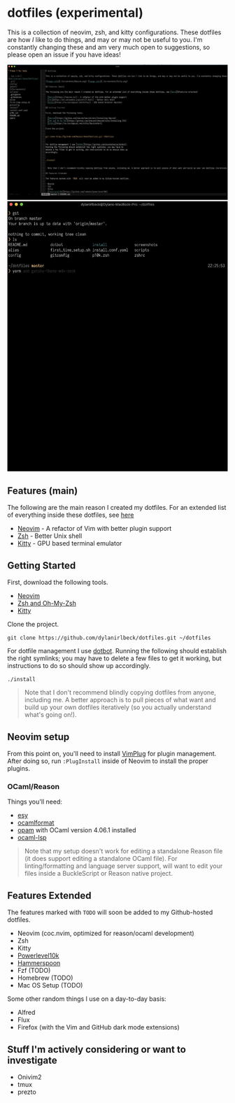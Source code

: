 # dotfiles (experimental)

This is a collection of neovim, zsh, and kitty configurations. These dotfiles are how _I_ like to do things, and may or may not be useful to you. I'm constantly changing these and am very much open to suggestions, so please open an issue if you have ideas!

![image info](./screenshots/Neovim.png) ![image info](./screenshots/Kitty.png)

## Features (main)

The following are the main reason I created my dotfiles. For an extended list of everything inside these dotfiles, see [here](#features-extended)

- [Neovim](https://neovim.io/) - A refactor of Vim with better plugin support
- [Zsh](https://en.wikipedia.org/wiki/Z_shell) - Better Unix shell
- [Kitty](https://sw.kovidgoyal.net/kitty/) - GPU based terminal emulator

## Getting Started

First, download the following tools.

- [Neovim](https://github.com/neovim/neovim/wiki/Installing-Neovim)
- [Zsh and Oh-My-Zsh](https://github.com/ohmyzsh/ohmyzsh/wiki/Installing-ZSH)
- [Kitty](https://sw.kovidgoyal.net/kitty/#quickstart)

Clone the project.

```
git clone https://github.com/dylanirlbeck/dotfiles.git ~/dotfiles
```

For dotfile management I use [dotbot](https://github.com/anishathalye/dotbot).
Running the following should establish the right symlinks; you may have to
delete a few files to get it working, but instructions to do so should show up
accordingly.

```
./install
```

> Note that I don't recommend blindly copying dotfiles from anyone, including me. A better approach is to pull pieces of what want and build up your own dotfiles iteratively (so you actually understand what's going on!).

## Neovim setup

From this point on, you'll need to install [VimPlug](https://github.com/junegunn/vim-plug) for plugin management. After doing so, run `:PlugInstall` inside of Neovim to install the proper plugins.

### OCaml/Reason

Things you'll need:

* [esy](esy.sh)
* [ocamlformat](https://github.com/ocaml-ppx/ocamlformat)
* [opam](http://opam.ocaml.org/doc/Install.html) with OCaml version 4.06.1 installed
* [ocaml-lsp](https://github.com/ocaml/ocaml-lsp)

> Note that my setup doesn't work for editing a standalone Reason file (it does support editing a standalone OCaml file). For linting/formatting and language server support, will want to edit your files inside a BuckleScript or Reason native project.

## Features Extended

The features marked with `TODO` will soon be added to my Github-hosted dotfiles.

- Neovim (coc.nvim, optimized for reason/ocaml development)
- Zsh
- Kitty
- [Powerlevel10k](https://github.com/romkatv/powerlevel10k)
- [Hammerspoon](http://www.hammerspoon.org/go/)
- Fzf (TODO)
- Homebrew (TODO)
- Mac OS Setup (TODO)

Some other random things I use on a day-to-day basis:

- Alfred
- Flux
- Firefox (with the Vim and GitHub dark mode extensions)

## Stuff I'm actively considering or want to investigate

- Onivim2
- tmux
- prezto
